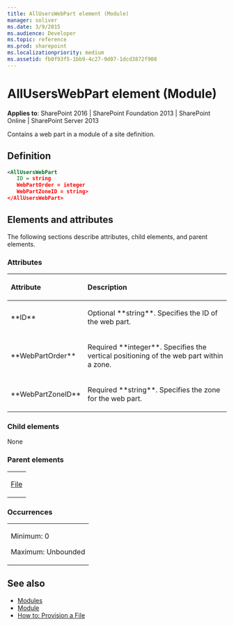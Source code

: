 ```yaml
---
title: AllUsersWebPart element (Module)
manager: soliver
ms.date: 3/9/2015
ms.audience: Developer
ms.topic: reference
ms.prod: sharepoint
ms.localizationpriority: medium
ms.assetid: fb0f93f5-1bb9-4c27-9d07-1dcd3872f908
---
```


# AllUsersWebPart element (Module)

**Applies to**: SharePoint 2016 | SharePoint Foundation 2013 | SharePoint Online | SharePoint Server 2013

Contains a web part in a module of a site definition.

## Definition

```XML
<AllUsersWebPart 
   ID = string 
   WebPartOrder = integer 
   WebPartZoneID = string>
</AllUsersWebPart>
```

## Elements and attributes

The following sections describe attributes, child elements, and parent elements.

### Attributes

<table>
<colgroup>
<col width="20%" />
<col width="80%" />
</colgroup>
<thead>
<tr class="header">
<th align="left"><p>Attribute</p></th>
<th align="left"><p>Description</p></th>
</tr>
</thead>
<tbody>
<tr class="odd">
<td align="left"><p>**ID**</p></td>
<td align="left"><p>Optional **string**. Specifies the ID of the web part.</p></td>
</tr>
<tr class="even">
<td align="left"><p>**WebPartOrder**</p></td>
<td align="left"><p>Required **integer**. Specifies the vertical positioning of the web part within a zone.</p></td>
</tr>
<tr class="odd">
<td align="left"><p>**WebPartZoneID**</p></td>
<td align="left"><p>Required **string**. Specifies the zone for the web part.</p></td>
</tr>
</tbody>
</table>

### Child elements

None

### Parent elements

<table>
<colgroup>
<col width="100%" />
</colgroup>
<tbody>
<tr class="odd">
<td align="left"><p><a href="file-element-module.md">File</a></p></td>
</tr>
</tbody>
</table>

### Occurrences

<table>
<colgroup>
<col width="100%" />
</colgroup>
<tbody>
<tr class="odd">
<td align="left"><p>Minimum: 0</p>
<p>Maximum: Unbounded</p></td>
</tr>
</tbody>
</table>


## See also

- [Modules](modules.md)
- [Module](https://msdn.microsoft.com/library/e5eeed6e-d785-496d-82b5-08d153588045(Office.15).aspx)
- [How to: Provision a File](https://msdn.microsoft.com/library/438d5a75-7f39-4fa9-a365-d86e8ba967b6(Office.15).aspx)







